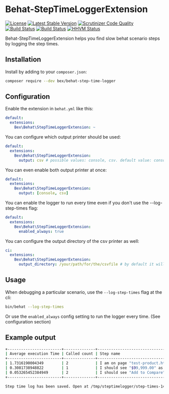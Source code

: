 Behat-StepTimeLoggerExtension
=========================
[![License](https://poser.pugx.org/bex/behat-step-time-logger/license)](https://packagist.org/packages/bex/behat-step-time-logger)
[![Latest Stable Version](https://poser.pugx.org/bex/behat-step-time-logger/version)](https://packagist.org/packages/bex/behat-step-time-logger)
[![Scrutinizer Code Quality](https://scrutinizer-ci.com/g/tkotosz/behat-step-time-logger/badges/quality-score.png?b=master)](https://scrutinizer-ci.com/g/tkotosz/behat-step-time-logger/?branch=master)
[![Build Status](https://scrutinizer-ci.com/g/tkotosz/behat-step-time-logger/badges/build.png?b=master)](https://scrutinizer-ci.com/g/tkotosz/behat-step-time-logger/build-status/master)
[![Build Status](https://travis-ci.org/tkotosz/behat-step-time-logger.svg?branch=master)](https://travis-ci.org/tkotosz/behat-step-time-logger)
[![HHVM Status](http://hhvm.h4cc.de/badge/bex/behat-step-time-logger.svg?style=flat)](http://hhvm.h4cc.de/package/bex/behat-step-time-logger)

Behat-StepTimeLoggerExtension helps you find slow behat scenario steps by logging the step times.

Installation
------------

Install by adding to your `composer.json`:

```bash
composer require --dev bex/behat-step-time-logger
```

Configuration
-------------

Enable the extension in `behat.yml` like this:

```yml
default:
  extensions:
    Bex\Behat\StepTimeLoggerExtension: ~
```

You can configure which output printer should be used:
```yml
default:
  extensions:
    Bex\Behat\StepTimeLoggerExtension:
      output: csv # possible values: console, csv. default value: console
```

You can even enable both output printer at once:
```yml
default:
  extensions:
    Bex\Behat\StepTimeLoggerExtension:
      output: [console, csv]
```

You can enable the logger to run every time even if you don't use the --log-step-times flag:
```yml
default:
  extensions:
    Bex\Behat\StepTimeLoggerExtension:
      enabled_always: true
```

You can configure the output directory of the csv printer as well:
```yml
ci:
  extensions:
    Bex\Behat\StepTimeLoggerExtension:
      output_directory: /your/path/for/the/csvfile # by default it will be saved to the /tmp/steptimelogger directory
```

Usage
-----

When debugging a particular scenario, use the `--log-step-times` flag at the cli:

```bash
bin/behat --log-step-times
```

Or use the `enabled_always` config setting to run the logger every time. (See configuration section)

Example output
--------------

```bash
+------------------------+--------------+----------------------------------------+
| Average execution Time | Called count | Step name                              |
+------------------------+--------------+----------------------------------------+
| 1.7316190004349        | 2            | I am on page "test-product.html"       |
| 0.3081738948822        | 1            | I should see "$99,999.00" as the price |
| 0.053265452384949      | 2            | I should see "Add to Compare"          |
+------------------------+--------------+----------------------------------------+
```

```bash
Step time log has been saved. Open at /tmp/steptimelogger/step-times-1447580698.csv
```